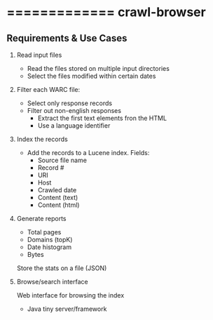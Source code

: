 
=============
crawl-browser
=============

Requirements & Use Cases
------------------------

1. Read input files
   - Read the files stored on multiple input directories
   - Select the files modified within certain dates

2. Filter each WARC file:
   - Select only response records
   - Filter out non-english responses
     - Extract the first text elements fron the HTML
     - Use a language identifier

3. Index the records
   - Add the records to a Lucene index. Fields:
     - Source file name
     - Record #
     - URI
     - Host
     - Crawled date
     - Content (text)
     - Content (html)

4. Generate reports
    - Total pages
    - Domains (topK)
    - Date histogram
    - Bytes

   Store the stats on a file (JSON)

5. Browse/search interface

   Web interface for browsing the index

    - Java tiny server/framework

